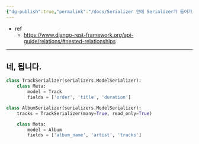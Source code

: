 ```yaml
---
{"dg-publish":true,"permalink":"/docs/Serializer 안에 Serializer가 들어가도 되나요?/","title":"Serializer 안에 Serializer가 들어가도 되나요?"}
---
```


- ref
	- <https://www.django-rest-framework.org/api-guide/relations/#nested-relationships>

---

## 네, 됩니다.

```python
class TrackSerializer(serializers.ModelSerializer):
    class Meta:
        model = Track
        fields = ['order', 'title', 'duration']

class AlbumSerializer(serializers.ModelSerializer):
    tracks = TrackSerializer(many=True, read_only=True)

    class Meta:
        model = Album
        fields = ['album_name', 'artist', 'tracks']
```
